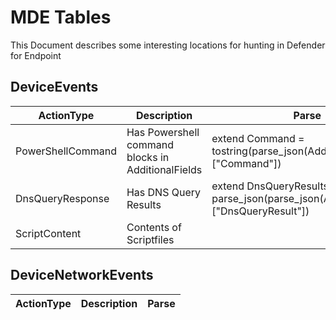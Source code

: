 # MDE Tables

This Document describes some interesting locations for hunting in Defender for Endpoint

## DeviceEvents

| ActionType        | Description                                       | Parse                                                                               |
| ----------------- | ------------------------------------------------- | ----------------------------------------------------------------------------------- |
| PowerShellCommand | Has Powershell command blocks in AdditionalFields | extend Command = tostring(parse_json(AdditionalFields)["Command"])                  |
| DnsQueryResponse  | Has DNS Query Results                             | extend DnsQueryResults = parse_json(parse_json(AdditionalFields)["DnsQueryResult"]) |
| ScriptContent     | Contents of Scriptfiles                           |

## DeviceNetworkEvents

| ActionType | Description | Parse |
| ---------- | ----------- | ----- |
